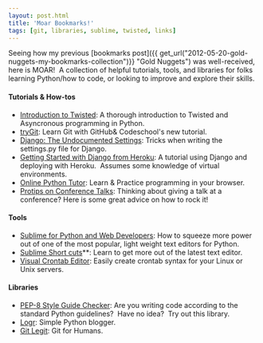 ```yaml
---
layout: post.html
title: 'Moar Bookmarks!'
tags: [git, libraries, sublime, twisted, links]
---
```


Seeing how my previous [bookmarks post]({{ get_url("2012-05-20-gold-nuggets-my-bookmarks-collection")}} "Gold Nuggets") was well-received, here is MOAR!  A collection of helpful tutorials, tools, and libraries for folks learning Python/how to code, or looking to improve and explore their skills.

#### Tutorials & How-tos

* [Introduction to Twisted][Twisted]: A thorough introduction to Twisted and Asyncronous programming in Python. 
* [tryGit][tryGit]: Learn Git with GitHub& Codeschool's new tutorial. 
* [Django: The Undocumented Settings][Django]: Tricks when writing the settings.py file for Django. 
* [Getting Started with Django from Heroku][Heroku]: A tutorial using Django and deploying with Heroku.  Assumes some knowledge of virtual environments. 
* [Online Python Tutor][Tutor]: Learn & Practice programming in your browser.
* [Protips on Conference Talks][Conf]: Thinking about giving a talk at a conference? Here is some great advice on how to rock it!

#### Tools

* [Sublime for Python and Web Developers][Sublime]: How to squeeze more power out of one of the most popular, light weight text editors for Python.
* [Sublime Short cuts][Short]**: Learn to get more out of the latest text editor. 
* [Visual Crontab Editor][Visual]: Easily create crontab syntax for your Linux or Unix servers.

#### Libraries

* [PEP-8 Style Guide Checker][PEP8]: Are you writing code according to the standard Python guidelines?  Have no idea?  Try out this library.
* [Logr][Logr]: Simple Python blogger. 
* [Git Legit][Legit]: Git for Humans.


[Twisted]: http://krondo.com/?page_id=1327 "Intro to Twisted"
[tryGit]: http://try.github.com/levels/1/challenges/1 "tryGit"
[Django]: http://www.konstruktor.ee/blog/django-the-undocumented-settings/ "Django: the Undocumented Settings"
[Heroku]: https://devcenter.heroku.com/articles/django "tutorial for Django on Heroku"
[Tutor]: http://people.csail.mit.edu/pgbovine/python/ "Online Python Tutorial"
[Conf]: http://craigkerstiens.com/2012/06/19/pro-tips-for-conference-talks/ "Conference Pro Tips"
[Sublime]: http://opensourcehacker.com/2012/05/11/sublime-text-2-tips-for-python-and-web-developers/ "Sublime Text 2 for Python & Web Developers"
[Short]: https://www.shortcutfoo.com/app/tutorial/sublimetext "Sublime Shortcuts"
[Visual]: http://www.corntab.com/pages/crontab-gui "Crontab GUI"
[PEP8 ]: http://pypi.python.org/pypi/pep8 "PEP8"
[Logr]: https://github.com/BrewerHimself/Logr "Simple Python blogger"
[Legit]: https://github.com/kennethreitz/legit "Git for Humans"
